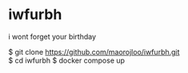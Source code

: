 # iwfurbh
i wont forget your birthday


$ git clone https://github.com/maorojloo/iwfurbh.git <br/>
$ cd iwfurbh
$ docker compose up

